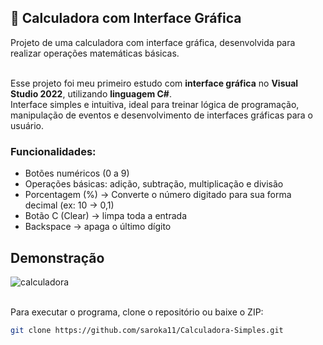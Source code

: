 ## 🧮 Calculadora com Interface Gráfica

Projeto de uma calculadora com interface gráfica, desenvolvida para realizar operações matemáticas básicas. <br/> <br/>

Esse projeto foi meu primeiro estudo com **interface gráfica** no **Visual Studio 2022**, utilizando **linguagem C#**. <br/> Interface simples e intuitiva, ideal para treinar lógica de programação, manipulação de eventos e desenvolvimento de interfaces gráficas para o usuário.

### Funcionalidades:
- Botões numéricos (0 a 9)
- Operações básicas: adição, subtração, multiplicação e divisão
- Porcentagem (%) → Converte o número digitado para sua forma decimal (ex: 10 → 0,1)
- Botão C (Clear) → limpa toda a entrada
- Backspace → apaga o último dígito


## Demonstração
![calculadora](https://github.com/user-attachments/assets/4627fa5f-f260-48ab-ad71-8175e843c40e) <br/><br/>


Para executar o programa, clone o repositório ou baixe o ZIP: 
```bash
git clone https://github.com/saroka11/Calculadora-Simples.git
